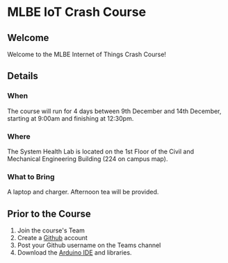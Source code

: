 # MLBE IoT Crash Course

## Welcome
Welcome to the MLBE Internet of Things Crash Course!

## Details
### When
The course will run for 4 days between 9th December and 14th December, starting at 9:00am and finishing at 12:30pm.

### Where
The System Health Lab is located on the 1st Floor  of the Civil and Mechanical Engineering Building (224 on campus map).  

### What to Bring
A laptop and charger. Afternoon tea will be provided.

## Prior to the Course
1. Join the course's Team
2. Create a [Github](https://github.com/) account
3. Post your Github username on the Teams channel
4. Download the [Arduino IDE](https://www.arduino.cc/en/software) and libraries.
 
